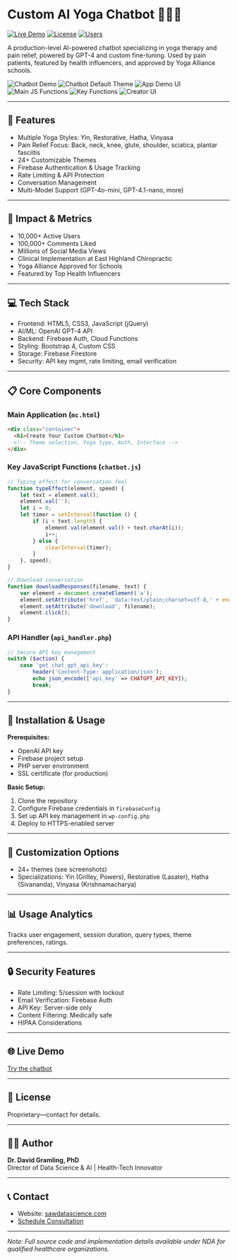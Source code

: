 # Custom AI Yoga Chatbot 🧘‍♀️🤖

[![Live Demo](https://img.shields.io/badge/Live%20Demo-Try%20Now-brightgreen)](https://chatbot.sawbliss.com/yoga2/mc.html)
[![License](https://img.shields.io/badge/License-Proprietary-red)](LICENSE)
[![Users](https://img.shields.io/badge/Active%20Users-10%2C000%2B-blue)](https://chatbot.sawbliss.com)

A production-level AI-powered chatbot specializing in yoga therapy and pain relief, powered by GPT-4 and custom fine-tuning. Used by pain patients, featured by health influencers, and approved by Yoga Alliance schools.

![Chatbot Demo](./screenshots/chatbot-yinyoga-glamorous-demo.png)
![Chatbot Default Theme](./screenshots/chatbot-yinyoga-default-demo.png)
![App Demo UI](./screenshots/chatbot-app-demo.png)
![Main JS Functions](./screenshots/chatbot-main-js-code.png)
![Key Functions](./screenshots/chatbot.js-key-functions.png)
![Creator UI](./screenshots/chatbot-custom-creator-demo.png)

---

## 🌟 Features

- Multiple Yoga Styles: Yin, Restorative, Hatha, Vinyasa
- Pain Relief Focus: Back, neck, knee, glute, shoulder, sciatica, plantar fasciitis
- 24+ Customizable Themes
- Firebase Authentication & Usage Tracking
- Rate Limiting & API Protection
- Conversation Management
- Multi-Model Support (GPT-4o-mini, GPT-4.1-nano, more)

---

## 🚀 Impact & Metrics

- 10,000+ Active Users
- 100,000+ Comments Liked
- Millions of Social Media Views
- Clinical Implementation at East Highland Chiropractic
- Yoga Alliance Approved for Schools
- Featured by Top Health Influencers

---

## 💻 Tech Stack

- Frontend: HTML5, CSS3, JavaScript (jQuery)
- AI/ML: OpenAI GPT-4 API
- Backend: Firebase Auth, Cloud Functions
- Styling: Bootstrap 4, Custom CSS
- Storage: Firebase Firestore
- Security: API key mgmt, rate limiting, email verification

---

## 📋 Core Components

### Main Application (`mc.html`)
```html
<div class="container">
  <h1>Create Your Custom Chatbot</h1>
  <!-- Theme selection, Yoga type, Auth, Interface -->
</div>
```

### Key JavaScript Functions (`chatbot.js`)

```javascript
// Typing effect for conversation feel
function typeEffect(element, speed) {
    let text = element.val();
    element.val('');
    let i = 0;
    let timer = setInterval(function () {
        if (i < text.length) {
            element.val(element.val() + text.charAt(i));
            i++;
        } else {
            clearInterval(timer);
        }
    }, speed);
}

// Download conversation
function downloadResponses(filename, text) {
    var element = document.createElement('a');
    element.setAttribute('href', 'data:text/plain;charset=utf-8,' + encodeURIComponent(text));
    element.setAttribute('download', filename);
    element.click();
}
```

### API Handler (`api_handler.php`)

```php
// Secure API key management
switch ($action) {
    case 'get_chat_gpt_api_key':
        header('Content-Type: application/json');
        echo json_encode(['api_key' => CHATGPT_API_KEY]);
        break;
}
```

---

## 🔧 Installation & Usage

**Prerequisites:**
- OpenAI API key
- Firebase project setup
- PHP server environment
- SSL certificate (for production)

**Basic Setup:**
1. Clone the repository
2. Configure Firebase credentials in `firebaseConfig`
3. Set up API key management in `wp-config.php`
4. Deploy to HTTPS-enabled server

---

## 🎨 Customization Options

- 24+ themes (see screenshots)
- Specializations: Yin (Grilley, Powers), Restorative (Lasater), Hatha (Sivananda), Vinyasa (Krishnamacharya)

---

## 📊 Usage Analytics

Tracks user engagement, session duration, query types, theme preferences, ratings.

---

## 🔒 Security Features

- Rate Limiting: 5/session with lockout
- Email Verification: Firebase Auth
- API Key: Server-side only
- Content Filtering: Medically safe
- HIPAA Considerations

---

## 🌐 Live Demo

[Try the chatbot](https://chatbot.sawbliss.com/yoga2/mc.html)

---

## 📝 License

Proprietary—contact for details.

---

## 👨‍⚕️ Author

**Dr. David Gramling, PhD**  
Director of Data Science & AI | Health-Tech Innovator

---

## 📞 Contact

- Website: [sawdatascience.com](https://sawdatascience.com)
- [Schedule Consultation](https://sawdatascience.com/get-started-on-your-data-driven-journey-book-an-appointment-with-dr-david-gramling-ph-d/)

---

*Note: Full source code and implementation details available under NDA for qualified healthcare organizations.*
